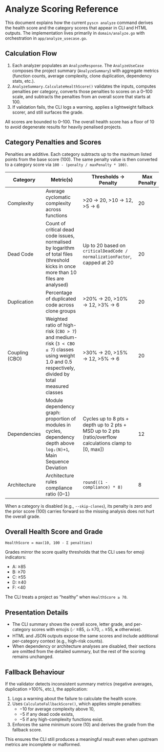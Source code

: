 # Analyze Scoring Reference

This document explains how the current `pyscn analyze` command derives the health score and the category scores that appear in CLI and HTML outputs. The implementation lives primarily in `domain/analyze.go` with orchestration in `app/analyze_usecase.go`.

## Calculation Flow

1. Each analyzer populates an `AnalyzeResponse`. The `AnalyzeUseCase` composes the project summary (`AnalyzeSummary`) with aggregate metrics (function counts, average complexity, clone duplication, dependency stats, etc.).
2. `AnalyzeSummary.CalculateHealthScore()` validates the inputs, computes penalties per category, converts those penalties to scores on a 0–100 scale, and subtracts the penalties from an overall score that starts at 100.
3. If validation fails, the CLI logs a warning, applies a lightweight fallback scorer, and still surfaces the grade.

All scores are bounded to 0–100. The overall health score has a floor of 10 to avoid degenerate results for heavily penalised projects.

## Category Penalties and Scores

Penalties are additive. Each category subtracts up to the maximum listed points from the base score (100). The same penalty value is then converted to a category score via `100 - (penalty / maxPenalty * 100)`.

| Category            | Metric(s)                                                                                                                                                 | Thresholds → Penalty                                                                                                  | Max Penalty |
|---------------------|-----------------------------------------------------------------------------------------------------------------------------------------------------------|------------------------------------------------------------------------------------------------------------------------|-------------|
| Complexity          | Average cyclomatic complexity across functions                                                                                                           | >20 → 20, >10 → 12, >5 → 6                                                                                              | 20          |
| Dead Code           | Count of critical dead code issues, normalised by logarithm of total files (threshold kicks in once more than 10 files are analysed)                      | Up to 20 based on `criticalDeadCode / normalizationFactor`, capped at 20                                               | 20          |
| Duplication         | Percentage of duplicated code across clone groups                                                                                                        | >20% → 20, >10% → 12, >3% → 6                                                                                          | 20          |
| Coupling (CBO)      | Weighted ratio of high-risk (`CBO > 7`) and medium-risk (`3 < CBO ≤ 7`) classes using weight 1.0 and 0.5 respectively, divided by total measured classes | >30% → 20, >15% → 12, >5% → 6                                                                                          | 20          |
| Dependencies        | Module dependency graph: proportion of modules in cycles, dependency depth above `log₂(N)+1`, Main Sequence Deviation                                    | Cycles up to 8 pts + depth up to 2 pts + MSD up to 2 pts (ratio/overflow calculations clamp to [0, max])               | 12          |
| Architecture        | Architecture rules compliance ratio (0–1)                                                                                                                | `round((1 - compliance) * 8)`                                                                                          | 8           |

When a category is disabled (e.g., `--skip-clones`), its penalty is zero and the prior score (100) carries forward so the missing analysis does not hurt the overall grade.

## Overall Health Score and Grade

`HealthScore = max(10, 100 - Σ penalties)`

Grades mirror the score quality thresholds that the CLI uses for emoji indicators:

- A: ≥85
- B: ≥70
- C: ≥55
- D: ≥40
- F: <40

The CLI treats a project as “healthy” when `HealthScore ≥ 70`.

## Presentation Details

- The CLI summary shows the overall score, letter grade, and per-category scores with emojis (`✅` ≥85, `👍` ≥70, `⚠️` ≥55, `❌` otherwise).
- HTML and JSON outputs expose the same scores and include additional per-category context (e.g., high-risk counts).
- When dependency or architecture analyses are disabled, their sections are omitted from the detailed summary, but the rest of the scoring remains unchanged.

## Fallback Behaviour

If the validator detects inconsistent summary metrics (negative averages, duplication >100%, etc.), the application:

1. Logs a warning about the failure to calculate the health score.
2. Uses `CalculateFallbackScore()`, which applies simple penalties:
   - −10 for average complexity above 10,
   - −5 if any dead code exists,
   - −5 if any high-complexity functions exist.
3. Enforces the same minimum score (10) and derives the grade from the fallback score.

This ensures the CLI still produces a meaningful result even when upstream metrics are incomplete or malformed.
